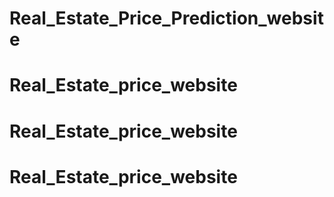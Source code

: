# Real_Estate_Price_Prediction_website
# Real_Estate_price_website
# Real_Estate_price_website
# Real_Estate_price_website
